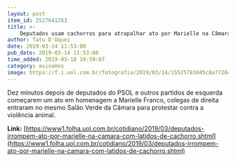 ```yaml
---
layout: post
item_id: 2527641263
title: >-
    Deputados usam cachorros para atrapalhar ato por Marielle na Câmara
author: Tatu D'Oquei
date: 2019-03-14 11:53:00
pub_date: 2019-03-14 11:53:00
time_added: 2019-03-18 19:59:07
category: avisamos
image: https://f.i.uol.com.br/fotografia/2019/03/14/15525783445c8a7728c2543_1552578344_3x2_xl.jpg
---
```


Dez minutos depois de deputados do PSOL e outros partidos de esquerda começarem um ato em homenagem a Marielle Franco, colegas de direita entraram no mesmo Salão Verde da Câmara para protestar contra a violência animal.

**Link:** [https://www1.folha.uol.com.br/cotidiano/2019/03/deputados-irrompem-ato-por-marielle-na-camara-com-latidos-de-cachorro.shtml](https://www1.folha.uol.com.br/cotidiano/2019/03/deputados-irrompem-ato-por-marielle-na-camara-com-latidos-de-cachorro.shtml)

